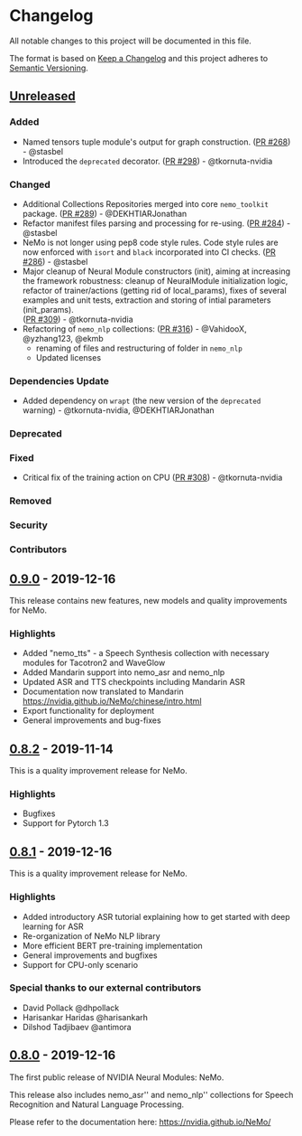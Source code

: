# Changelog

All notable changes to this project will be documented in this file.

The format is based on [Keep a Changelog](https://keepachangelog.com/)
and this project adheres to [Semantic Versioning](https://semver.org/spec/v2.0.0.html).

<!--

============== Guiding Principles ==============

* Changelogs are for humans, not machines.
* There should be an entry for every single version.
* The same types of changes should be grouped.
* Versions and sections should be linkable.
* The latest version comes first.
* The release date of each version is displayed.
* Mention whether you follow Semantic Versioning.

============== Types of changes (keep the order) ==============

* `Added` for new features.
* `Changed` for changes in existing functionality.
* `Deprecated` for soon-to-be removed features.
* `Removed` for now removed features.
* `Fixed` for any bug fixes.
* `Security` in case of vulnerabilities.
* `Dependencies Update` in case of vulnerabilities.
* `Contributors` to thank the contributors that worked on this PR.

============== How To Update The Changelog for a New Release ==============

** Always Keep The Unreleased On Top **

To release a new version, please update the changelog as followed:
1. Rename the `Unreleased` Section to the Section Number
2. Recreate an `Unreleased` Section on top
3. Update the links at the very bottom

======================= START: TEMPLATE TO KEEP IN CASE OF NEED ===================

** DO NOT MODIFY THIS SECTION ! **

## [Unreleased]

### Added

### Changed

### Dependencies Update

### Deprecated

### Fixed

### Removed

### Security

### Contributors

** DO NOT MODIFY THIS SECTION ! **

======================= END: TEMPLATE TO KEEP IN CASE OF NEED ===================

-->

<!-- YOU CAN EDIT FROM HERE -->

## [Unreleased]

### Added
- Named tensors tuple module's output for graph construction.
([PR #268](https://github.com/NVIDIA/NeMo/pull/268)) - @stasbel
- Introduced the `deprecated` decorator.
([PR #298](https://github.com/NVIDIA/NeMo/pull/298)) - @tkornuta-nvidia

### Changed
- Additional Collections Repositories merged into core `nemo_toolkit` package.
([PR #289](https://github.com/NVIDIA/NeMo/pull/289)) - @DEKHTIARJonathan
- Refactor manifest files parsing and processing for re-using.
([PR #284](https://github.com/NVIDIA/NeMo/pull/284)) - @stasbel
- NeMo is not longer using pep8 code style rules. Code style rules are now enforced with `isort` and `black` incorporated into CI checks.
([PR #286](https://github.com/NVIDIA/NeMo/pull/286)) - @stasbel
- Major cleanup of Neural Module constructors (init), aiming at increasing the framework robustness: cleanup of NeuralModule initialization logic, refactor of trainer/actions (getting rid of local_params), fixes of several examples and unit tests, extraction and storing of intial parameters (init_params).  
([PR #309](https://github.com/NVIDIA/NeMo/pull/309)) - @tkornuta-nvidia
- Refactoring of `nemo_nlp` collections: 
([PR #316](https://github.com/NVIDIA/NeMo/pull/316)) - @VahidooX, @yzhang123, @ekmb
    - renaming of files and restructuring of folder in `nemo_nlp`
    - Updated licenses


### Dependencies Update
- Added dependency on `wrapt` (the new version of the `deprecated` warning) - @tkornuta-nvidia, @DEKHTIARJonathan

### Deprecated

### Fixed
- Critical fix of the training action on CPU 
([PR #308](https://github.com/NVIDIA/NeMo/pull/309)) - @tkornuta-nvidia

### Removed

### Security

### Contributors

## [0.9.0] - 2019-12-16

This release contains new features, new models and quality improvements for NeMo.

### Highlights

* Added "nemo_tts" - a Speech Synthesis collection with necessary modules for Tacotron2 and WaveGlow
* Added Mandarin support into nemo_asr and nemo_nlp
* Updated ASR and TTS checkpoints including Mandarin ASR
* Documentation now translated to Mandarin https://nvidia.github.io/NeMo/chinese/intro.html
* Export functionality for deployment
* General improvements and bug-fixes

## [0.8.2] - 2019-11-14

This is a quality improvement release for NeMo.

### Highlights

* Bugfixes
* Support for Pytorch 1.3

## [0.8.1] - 2019-12-16

This is a quality improvement release for NeMo.

### Highlights

* Added introductory ASR tutorial explaining how to get started with deep learning for ASR
* Re-organization of NeMo NLP library
* More efficient BERT pre-training implementation
* General improvements and bugfixes
* Support for CPU-only scenario

### Special thanks to our external contributors
 - David Pollack @dhpollack
 - Harisankar Haridas @harisankarh
 - Dilshod Tadjibaev @antimora

## [0.8.0] - 2019-12-16

The first public release of NVIDIA Neural Modules: NeMo.

This release also includes nemo_asr'' and nemo_nlp'' collections for Speech Recognition and Natural Language Processing.

Please refer to the documentation here: https://nvidia.github.io/NeMo/

[Unreleased]: https://github.com/NVIDIA/NeMo/compare/v0.9.0...master
[0.9.0]: https://github.com/NVIDIA/NeMo/compare/v0.8.2...v0.9.0
[0.8.2]: https://github.com/NVIDIA/NeMo/compare/v0.8.1...v0.8.2
[0.8.1]: https://github.com/NVIDIA/NeMo/compare/r0.8...v0.8.1
[0.8.0]: https://github.com/NVIDIA/NeMo/tree/r0.8
